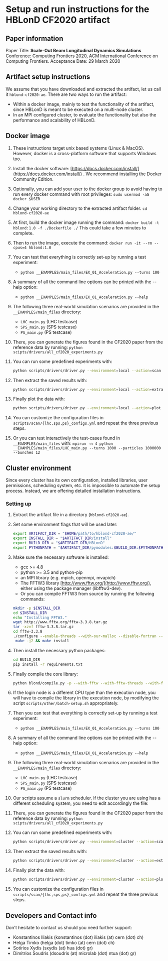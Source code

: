 # Setup and run instructions for the HBLonD CF2020 artifact

## Paper information
Paper Title: **Scale-Out Beam Longitudinal Dynamics Simulations**
Conference: Computing Frontiers 2020, ACM International Conference on Computing Frontiers.
Acceptance Date: 29 March 2020

## Artifact setup instructions
We assume that you have downloaded and extracted the artifact, let us call it `hblond-cf2020-ae`. There are two ways to run the artifact: 
- Within a docker image, mainly to test the functionality of the artifact,  since HBLonD is meant to be executed on a multi-node cluster. 
- In an MPI configured cluster, to evaluate the functionality but also the performance and scalability of HBLonD.

## Docker image

1. These instructions target unix based systems (Linux & MacOS). However, docker is a cross-platform software that supports Windows too.  

2. Install the docker software: [https://docs.docker.com/install/](https://docs.docker.com/install/) . We recommend installing the Docker Community Edition. 

3. Optionally, you can add your user to the docker group to avoid having to run every docker command with root privileges: 
`sudo usermod -aG docker $USER` 

4. Change your working directory to the extracted artifact folder.
`cd hblond-cf2020-ae`

5. At first, build the docker image running the command:
`docker build -t hblond:1.0 -f ./Dockerfile ./`
This could take a few minutes to complete. 

6. Then to run the image, execute the command:
`docker run -it --rm --cpus=4 hblond:1.0`

6. You can test that everything is correctly set-up by running a test experiment:
	- `python __EXAMPLES/main_files/EX_01_Acceleration.py --turns 100`

6. A summary of all the command line options can be printed with the --help option:
	- `python __EXAMPLES/main_files/EX_01_Acceleration.py --help`

6. The following three real-world simulation scenarios are provided in the `__EXAMPLES/main_files` directory:
	- `LHC_main.py` (LHC testcase)
	- `SPS_main.py` (SPS testcase)
	- `PS_main.py` (PS testcase)
7. There, you can generate the figures found in the CF2020 paper from the reference data by 
running: 
`python scipts/drivers/all_cf2020_experiments.py`

8. You can run some predefined experiments with:
	```bash
	python scripts/drivers/driver.py --environment=local --action=scan --testcases lhc sps ps --output ./results
	```

9. Then extract the saved results with:
	```bash
	python scripts/drivers/driver.py --environment=local --action=extract --testcases lhc sps ps --output ./results
	```

10. Finally plot the data with:
	```bash
	python scripts/drivers/driver.py --environment=local --action=plot --testcases lhc sps ps --output ./results
	```

11. You can customize the configuration files in `scripts/scan/{lhc,sps,ps}_configs.yml` and repeat the three previous steps.

12. Or you can test interactively  the test-cases found in `__EXAMPLES/main_files` with:
`mpirun -n 4 python __EXAMPLES/main_files/LHC_main.py --turns 1000 --particles 1000000 --bunches 12`

## Cluster environment

Since every cluster has its own configuration, installed libraries, user permissions, scheduling system, etc. it is impossible to automate the setup process. Instead, we are offering detailed installation instructions.

### Setting up
1. Extract the artifact file in a directory (`hblond-cf2020-ae`).
1. Set some environment flags that will be used later:
	```bash
	export ARTIFACT_DIR = "$HOME/path/to/hblond-cf2020-ae/"
	export INSTALL_DIR = "$ARTIFACT_DIR/install"
	export BUILD_DIR = "$ARTIFACT_DIR/HBLonD"
	export PYTHONPATH = "$ARTIFACT_DIR/pymodules:$BUILD_DIR:$PYTHONPATH"
	```
1. Make sure the necessary software is installed: 
	- gcc >= 4.8
	- python >= 3.5 and python-pip
	- an MPI library (e.g. mpich, openmpi, mvapich)
	- The FFTW3 library  [http://www.fftw.org/](http://www.fftw.org/), either using the package manager (libfftw3-dev). 
	- Or you can compile FFTW3 from source by running the following commands:
	```bash
	mkdir -p $INSTALL_DIR
	cd $INSTALL_DIR
	echo "Installing FFTW3."
 	wget http://www.fftw.org/fftw-3.3.8.tar.gz
 	tar -xzvf fftw-3.3.8.tar.gz
 	cd fftw-3.3.8
 	./configure --enable-threads --with-our-malloc --disable-fortran --enable-shared
 	 make -j2 && make install
	```
1. Then install the necessary python packages:
	```bash
	cd BUILD_DIR
	pip install -r requirements.txt
	```
1. Finally compile the core library:
	```bash
	python blond/compile.py -p --with-fftw --with-fftw-threads --with-fftw-lib=$INSTALL_DIR/lib --with-fftw-header=$INSTALL_DIR/include
	```
1. If the login node is a different CPU type than the execution node, you will have to compile the library in the execution node, by modifying the script `scripts/other/batch-setup.sh` appropriately. 

1. Then you can test that everything is correctly set-up by running a test experiment:
	- `python __EXAMPLES/main_files/EX_01_Acceleration.py --turns 100`
1. A summary of all the command line options can be printed with the --help option:
	- `python __EXAMPLES/main_files/EX_01_Acceleration.py --help`
1. The following three real-world simulation scenarios are provided in the `__EXAMPLES/main_files` directory:
	- `LHC_main.py` (LHC testcase)
	- `SPS_main.py` (SPS testcase)
	- `PS_main.py` (PS testcase)
1. Our scripts assume a `slurm` scheduler. If the cluster you are using has a different scheduling system, you need to edit accordingly the file: 

1. There, you can generate the figures found in the CF2020 paper from the reference data by 
running: 
`python scipts/drivers/all_cf2020_experiments.py`

1. You can run some predefined experiments with:
	```bash
	python scripts/drivers/driver.py --environment=cluster --action=scan --testcases lhc sps ps --output ./results
	```

1. Then extract the saved results with:
	```bash
	python scripts/drivers/driver.py --environment=cluster --action=extract --testcases lhc sps ps --output ./results
	```

1. Finally plot the data with:
	```bash
	python scripts/drivers/driver.py --environment=cluster --action=plot --testcases lhc sps ps --output ./results
	```

1. You can customize the configuration files in `scripts/scan/{lhc,sps,ps}_configs.yml` and repeat the three previous steps.

## Developers and Contact info
Don't hesitate to contact us should you need further support:
- Konstantinos Iliakis (konstantinos (dot) iliakis (at) cern (dot) ch)
- Helga Timko (helga (dot) timko (at) cern (dot) ch)
- Sotirios Xydis (sxydis (at) hua (dot) gr)
- Dimitrios Soudris (dsoudris (at) microlab (dot) ntua (dot) gr)
